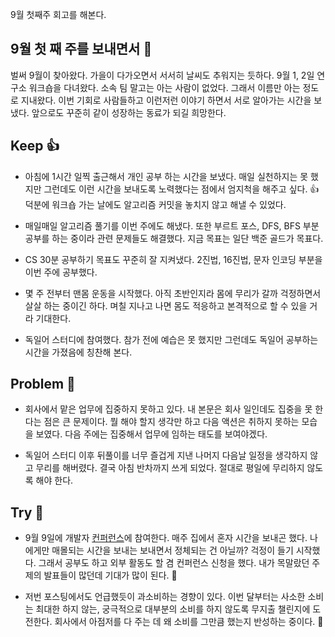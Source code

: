 9월 첫째주 회고를 해본다.

## 9월 첫 째 주를 보내면서 💬

벌써 9월이 찾아왔다. 가을이 다가오면서 서서히 날씨도 추워지는 듯하다. 9월 1, 2일 연구소 워크숍을 다녀왔다. 소속 팀 말고는 아는 사람이 없었다. 그래서 이름만 아는 정도로 지내왔다. 이번 기회로 사람들하고 이런저런 이야기 하면서 서로 알아가는 시간을 보냈다. 앞으로도 꾸준히 같이 성장하는 동료가 되길 희망한다.

## Keep 👍

- 아침에 1시간 일찍 출근해서 개인 공부 하는 시간을 보냈다. 매일 실천하지는 못 했지만 그런데도 이런 시간을 보내도록 노력했다는 점에서 엄지척을 해주고 싶다. 👍 덕분에 워크숍 가는 날에도 알고리즘 커밋을 놓치지 않고 해낼 수 있었다.
    
- 매일매일 알고리즘 풀기를 이번 주에도 해냈다. 또한 부르트 포스, DFS, BFS 부분 공부를 하는 중이라 관련 문제들도 해결했다. 지금 목표는 일단 백준 골드가 목표다.
    
- CS 30분 공부하기 목표도 꾸준히 잘 지켜냈다. 2진법, 16진법, 문자 인코딩 부분을 이번 주에 공부했다.
    
- 몇 주 전부터 맨몸 운동을 시작했다. 아직 초반인지라 몸에 무리가 갈까 걱정하면서 살살 하는 중이긴 하다. 며칠 지나고 나면 몸도 적응하고 본격적으로 할 수 있을 거라 기대한다.
    
- 독일어 스터디에 참여했다. 참가 전에 예습은 못 했지만 그런데도 독일어 공부하는 시간을 가졌음에 칭찬해 본다.
    

## Problem 🤢

- 회사에서 맡은 업무에 집중하지 못하고 있다. 내 본문은 회사 일인데도 집중을 못 한다는 점은 큰 문제이다. 뭘 해야 할지 생각만 하고 다음 액션은 취하지 못하는 모습을 보였다. 다음 주에는 집중해서 업무에 임하는 태도를 보여야겠다.
    
- 독일어 스터디 이후 뒤풀이를 너무 즐겁게 지낸 나머지 다음날 일정을 생각하지 않고 무리를 해버렸다. 결국 아침 반차까지 쓰게 되었다. 절대로 평일에 무리하지 않도록 해야 한다.
    

## Try 🧚

- 9월 9일에 개발자 [컨퍼런스](https://demoday.neordinary.co.kr)에 참여한다. 매주 집에서 혼자 시간을 보내곤 했다. 나에게만 매몰되는 시간을 보내는 보내면서 정체되는 건 아닐까? 걱정이 들기 시작했다. 그래서 공부도 하고 외부 활동도 할 겸 컨퍼런스 신청을 했다. 내가 목말랐던 주제의 발표들이 많던데 기대가 많이 된다. 🤩
    
- 저번 포스팅에서도 언급했듯이 과소비하는 경향이 있다. 이번 달부터는 사소한 소비는 최대한 하지 않는, 궁극적으로 대부분의 소비를 하지 않도록 무지출 챌린지에 도전한다. 회사에서 아점저를 다 주는 데 왜 소비를 그만큼 했는지 반성하는 중이다. 🤨